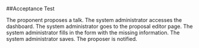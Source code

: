 ##Acceptance Test

The proponent proposes a talk.
The system administrator accesses the dashboard.
The system administrator goes to the proposal editor page.
The system administrator fills in the form with the missing information.
The system administrator saves.
The proposer is notified.
